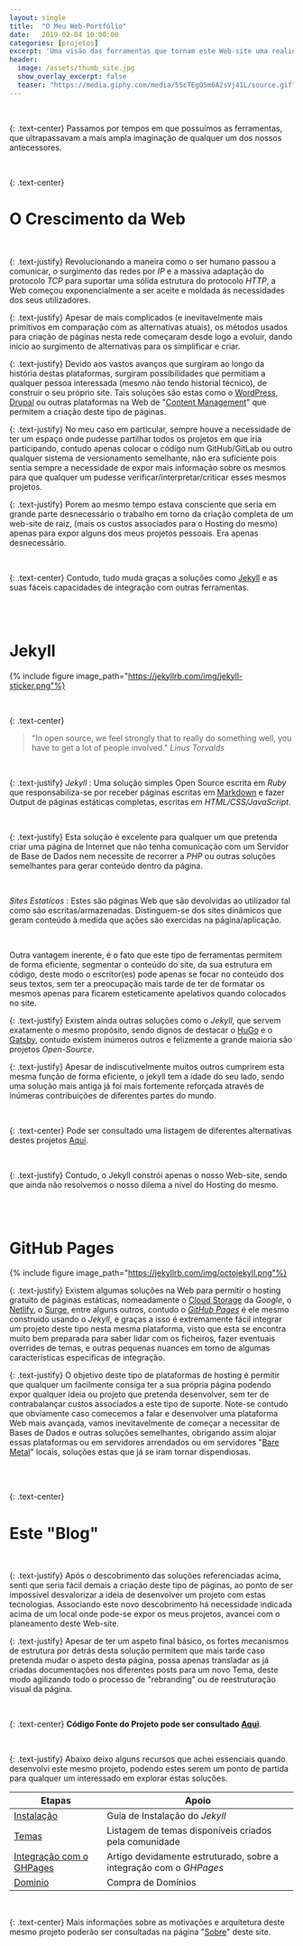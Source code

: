 ```yaml
---
layout: single
title:  "O Meu Web-Portfólio"
date:   2019-02-04 10:00:00
categories: [projetos]
excerpt: 'Uma visão das ferramentas que tornam este Web-site uma realidade.'
header:
  image: /assets/thumb_site.jpg
  show_overlay_excerpt: false
  teaser: "https://media.giphy.com/media/55cTEgOSm6A2sVj41L/source.gif"
---
```



<br/>

{: .text-center}
Passamos por tempos em que possuímos as ferramentas, que ultrapassavam a mais ampla imaginação de qualquer um dos nossos antecessores.

<br/>

{: .text-center}
# O Crescimento da Web

<br/>

{: .text-justify}
Revolucionando a maneira como o ser humano passou a comunicar, o surgimento das redes por *IP* e a massiva adaptação do protocolo *TCP* para suportar uma sólida estrutura do protocolo *HTTP*, a Web começou exponencialmente a ser aceite e moldada ás necessidades dos seus utilizadores.

{: .text-justify}
Apesar de mais complicados (e inevitavelmente mais primitivos em comparação com as alternativas atuais), os métodos usados para  criação de páginas nesta rede começaram desde logo a evoluir, dando inicio ao surgimento de  alternativas para os simplificar e criar.

{: .text-justify}
Devido aos vastos avanços que surgiram ao longo da história destas plataformas, surgiram possibilidades que permitiam a qualquer pessoa interessada (mesmo não tendo historial técnico), de construir o seu próprio site. Tais soluções são estas como o [WordPress](https://wordpress.com/), [Drupal](https://www.drupal.org/) ou outras plataformas na Web de "[Content Management](https://pt.wikipedia.org/wiki/Sistema_de_gerenciamento_de_conte%C3%BAdo)" que permitem a criação deste tipo de páginas.

{: .text-justify}
No meu caso em particular, sempre houve a necessidade de ter um espaço onde pudesse partilhar todos os projetos em que iria participando, contudo apenas colocar o código num GitHub/GitLab ou outro qualquer sistema de versionamento semelhante, não era suficiente pois sentia sempre a necessidade de expor mais informação sobre os mesmos para que qualquer um pudesse verificar/interpretar/criticar esses mesmos projetos.

{: .text-justify}
Porem ao mesmo tempo estava consciente que seria em grande parte desnecessário o trabalho em torno da criação completa de um web-site de raiz, (mais os custos associados para o Hosting do mesmo) apenas para expor alguns dos meus projetos pessoais. Era apenas desnecessário.

<br/>

{: .text-center}
Contudo, tudo muda graças a soluções como [Jekyll](https://jekyllrb.com/) e as suas fáceis capacidades de integração com outras ferramentas.

<br/>
<br/>

# Jekyll

{% include figure image_path="https://jekyllrb.com/img/jekyll-sticker.png"%}

<br/>

{: .text-center}
> "In open source, we feel strongly that to really do something well, you have to get a lot of people involved."
<cite>Linus Torvalds</cite>

<br/>

{: .text-justify}
*Jekyll*
: Uma solução simples Open Source escrita em *Ruby* que responsabiliza-se por receber páginas escritas em [Markdown](https://pt.wikipedia.org/wiki/Markdown) e fazer Output de páginas estáticas completas, escritas em *HTML/CSS/JavaScript*.

<br/>

{: .text-justify}
Esta solução é excelente para qualquer um que pretenda criar uma página de Internet que não tenha comunicação com um Servidor de Base de Dados nem necessite de recorrer a *PHP* ou outras soluções semelhantes para gerar conteúdo dentro da página.

<br/>

*Sites Estaticos*
: Estes são páginas Web que são devolvidas ao utilizador tal como são escritas/armazenadas. Distinguem-se dos sites dinâmicos que geram conteúdo à medida que ações são exercidas na página/aplicação.  

<br/>

Outra vantagem inerente, é o fato que este tipo de ferramentas permitem de forma eficiente, segmentar o conteúdo do site, da sua estrutura em código, deste modo o escritor(es) pode apenas se focar no conteúdo dos seus textos, sem ter a preocupação mais tarde de ter de formatar os mesmos apenas para ficarem esteticamente apelativos quando colocados no site.

{: .text-justify}
Existem ainda outras soluções como o *Jekyll*, que servem exatamente o mesmo propósito, sendo dignos de destacar o [HuGo](https://gohugo.io/) e o [Gatsby](https://www.gatsbyjs.org/), contudo existem inúmeros outros e felizmente a grande maioria são projetos *Open-Source*.

{: .text-justify}
Apesar de indiscutivelmente muitos outros cumprirem esta mesma função de forma eficiente, o jekyll tem a idade do seu lado, sendo uma solução mais antiga já foi mais fortemente reforçada através de inúmeras contribuições de diferentes partes do mundo.

<br/>

{: .text-center}
Pode ser consultado uma listagem de diferentes alternativas destes projetos [Aqui](https://www.staticgen.com/).

<br/>

{: .text-justify}
Contudo, o Jekyll constrói apenas o nosso Web-site, sendo que ainda não resolvemos o nosso dilema a nível do Hosting do mesmo.

<br/>
<br/>

# GitHub Pages

{% include figure image_path="https://jekyllrb.com/img/octojekyll.png"%}

{: .text-justify}
Existem algumas soluções na Web para permitir o hosting gratuito de páginas estáticas, nomeadamente o [Cloud Storage](https://cloud.google.com/storage/docs/hosting-static-website) da *Google*, o [Netlify](https://www.netlify.com/), o [Surge](https://surge.sh/), entre alguns outros, contudo o [*GitHub Pages*](https://pages.github.com/) é ele mesmo construido usando o *Jekyll*, e graças a isso é extremamente fácil integrar um projeto deste tipo nesta mesma plataforma, visto que esta se encontra muito bem preparada para saber lidar com os ficheiros, fazer eventuais overrides de temas, e outras pequenas nuances em torno de algumas características especificas de integração.

{: .text-justify}
O objetivo deste tipo de plataformas de hosting é permitir que qualquer um facilmente consiga ter a sua própria página podendo expor qualquer ideia ou projeto que pretenda desenvolver, sem ter de contrabalançar custos associados a este tipo de suporte. Note-se contudo que obviamente caso comecemos a falar e desenvolver uma plataforma Web mais avançada, vamos inevitavelmente de começar a necessitar de Bases de Dados e outras soluções semelhantes, obrigando assim alojar essas plataformas ou em servidores arrendados ou em servidores "[Bare Metal](https://en.wikipedia.org/wiki/Bare-metal_server)" locais, soluções estas que já se iram tornar dispendiosas.

<br/>
<br/>

{: .text-center}
# Este "Blog"

<br/>

{: .text-justify}
Após o descobrimento das soluções referenciadas acima, senti que seria fácil demais a criação deste tipo de páginas, ao ponto de ser impossível desvalorizar a ideia de desenvolver um projeto com estas tecnologias. Associando este novo descobrimento há necessidade indicada acima de um local onde pode-se expor os meus projetos, avancei com o planeamento deste Web-site.

{: .text-justify}
Apesar de ter um aspeto final básico, os fortes mecanismos de estrutura por detrás desta solução permitem que mais tarde caso pretenda mudar o aspeto desta página, possa apenas transladar as já criadas documentações nos diferentes posts para um novo Tema, deste modo agilizando todo o processo de "rebranding" ou de reestruturação visual da página.

<br/>

{: .text-center}
**Código Fonte do Projeto pode ser consultado [Aqui](https://github.com/Daniel-Vaz/WebPortfolio)**.

<br/>

{: .text-justify}
Abaixo deixo alguns recursos que achei essenciais quando desenvolvi este mesmo projeto, podendo estes serem um ponto de partida para qualquer um interessado em explorar estas soluções.

| Etapas                                                                    | Apoio                                                                 |
| --------------------------------------------------------------------------|---------------------------------------------------------------------- |
| [Instalação](https://jekyllrb.com/docs/installation/)                     |  Guia de Instalação do *Jekyll*                                       |
| [Temas](https://rubygems.org/search?utf8=%E2%9C%93&query=jekyll-theme)    |  Listagem de temas disponíveis criados pela comunidade                |
| [Integração com o GHPages](http://jmcglone.com/guides/github-pages/)      |  Artigo  devidamente estruturado, sobre a integração com o *GHPages*  |
| [Dominio](http://www.dot.tk/en/index.html?lang=en)                        |  Compra de Domínios                                                   |

<br/>

{: .text-center}
Mais informações sobre as motivações e arquitetura deste mesmo projeto poderão ser consultadas na página "[Sobre]({{site.baseurl}}/sobre)" deste site.
